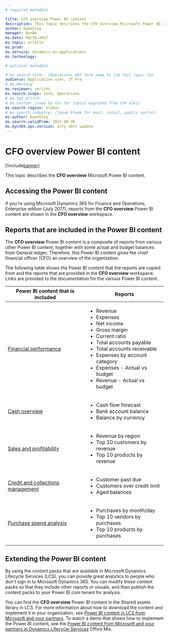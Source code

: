```yaml
---
# required metadata

title: CFO overview Power BI content
description: This topic describes the CFO overview Microsoft Power BI content. 
author: kweekley
manager: AnnBe
ms.date: 06/16/2017
ms.topic: article
ms.prod: 
ms.service: dynamics-ax-applications
ms.technology: 

# optional metadata

# ms.search.form:  [Operations AOT form name to tie this topic to]
audience: Application user, IT Pro
# ms.devlang: 
ms.reviewer: sericks
ms.search.scope: Core, Operations
# ms.tgt_pltfrm: 
# ms.custom: [used by loc for topics migrated from the wiki]
ms.search.region: Global
# ms.search.industry: [leave blank for most, retail, public sector]
ms.author: kweekley
ms.search.validFrom: 2017-06-30 
ms.dyn365.ops.version: July 2017 update 
---
```


# CFO overview Power BI content

[!include[banner](../includes/banner.md)]


This topic describes the **CFO overview** Microsoft Power BI content. 

## Accessing the Power BI content

If you're using Microsoft Dynamics 365 for Finance and Operations, Enterprise edition (July 2017), reports from the **CFO overview** Power BI content are shown in the **CFO overview** workspace.

## Reports that are included in the Power BI content
The **CFO overview** Power BI content is a composite of reports from various other Power BI content, together with some actual and budget balances from General ledger. Therefore, this Power BI content gives the chief financial officer (CFO) an overview of the organization.

The following table shows the Power BI content that the reports are copied from and the reports that are provided in the **CFO overview** workspace. Links are provided to the documentation for the various Power BI content.

| Power BI content that is included     | Reports |
|---------------------------------------|---------|
| [Financial performance](financial-performance-power-bi-content-pack.md) | <ul><li>Revenue</li><li>Expenses</li><li>Net income</li><li>Gross margin</li><li>Current ratio</li><li>Total accounts payable</li><li>Total accounts receivable</li><li>Expenses by account category</li><li>Expenses - Actual vs budget</li><li>Revenue - Actual vs budget</li></ul> |
| [Cash overview](../../financials/cash-bank-management/Cash-Overview-Power-BI-content.md) | <ul><li>Cash flow forecast</li><li>Bank account balance</li><li>Balance by currency</li></ul> |
| [Sales and profitability](sales-profitability-performance-content-pack.md) | <ul><li>Revenue by region</li><li>Top 10 customers by revenue</li><li>Top 10 products by revenue</li></ul> |
| [Credit and collections management](../../financials/accounts-receivable/credit-collections-power-bi.md) | <ul><li>Customer past due</li><li>Customers over credit limit</li><li>Aged balances</li></ul> |
| [Purchase spend analysis](../../financials/accounts-receivable/credit-collections-power-bi.md) | <ul><li>Purchases by month/day</li><li>Top 10 vendors by purchases</li><li>Top 10 products by purchases</li></ul> |

## Extending the Power BI content
By using the content packs that are available in Microsoft Dynamics Lifecycle Services (LCS), you can provide great analytics to people who don't sign in to Microsoft Dynamics 365. You can modify these content packs so that they include other reports or visuals, and then publish the content packs to your Power BI.com tenant for analysis.

You can find the **CFO overview** Power BI content in the Shared assets library in LCS. For more information about how to download the content and implement it in your organization, see [Power BI content in LCS from Microsoft and your partners](power-bi-content-microsoft-partners.md). To watch a demo that shows how to implement the Power BI content, see the [Power BI content from Microsoft and your partners in Dynamics Lifecycle Services](https://mix.office.com/watch/9puyb1b2xs1w) Office Mix.
